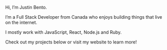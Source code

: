 Hi, I’m Justin Bento.

I’m a Full Stack Developer from Canada who enjoys building things that live on the internet.

I mostly work with JavaScript, React, Node.js and Ruby.

Check out my projects below or visit my website to learn more!
